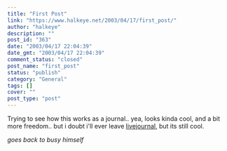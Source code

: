 ```yaml
---
title: "First Post"
link: "https://www.halkeye.net/2003/04/17/first_post/"
author: "halkeye"
description: ""
post_id: "363"
date: "2003/04/17 22:04:39"
date_gmt: "2003/04/17 22:04:39"
comment_status: "closed"
post_name: "first_post"
status: "publish"
category: "General"
tags: []
cover: ""
post_type: "post"
---
```


Trying to see how this works as a journal..
yea, looks kinda cool, and a bit more freedom.. but i doubt i'll ever leave [livejournal](http://www.livejournal.com/), but its still cool.

*goes back to busy himself*